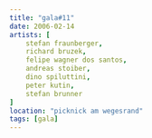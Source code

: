 ```yaml
---
title: "gala#11"
date: 2006-02-14
artists: [
    stefan fraunberger,
    richard bruzek,
    felipe wagner dos santos,
    andreas stoiber, 
    dino spiluttini,
    peter kutin,
    stefan brunner
]
location: "picknick am wegesrand"
tags: [gala]
---
```


